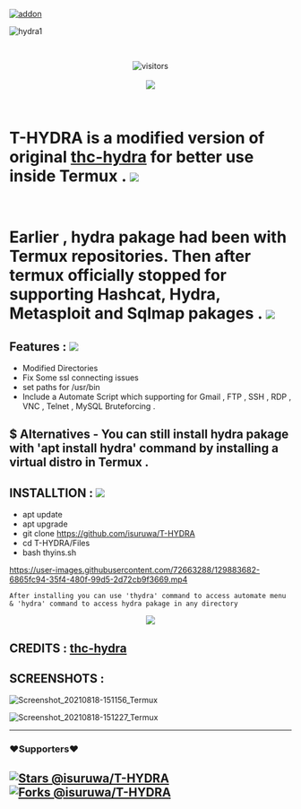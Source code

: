<a href="https://github.com/isuruwa/T-HYDRA"><img title="addon" src="https://img.shields.io/badge/isuruwa-T--HYDRA-brightgreen?style=for-the-badge&logo=appveyor"></a>
<br>

![hydra1](https://user-images.githubusercontent.com/72663288/129868002-fb90d747-16ed-47c5-ade4-e66ca3f8237d.png)

<br>
<p align="center">
<img align="center" alt="visitors" src="https://visitor-badge.glitch.me/badge?page_id=THYDRA" />
  <br>
  <br>
<a href="https://hits.seeyoufarm.com"><img src="https://hits.seeyoufarm.com/api/count/incr/badge.svg?url=https%3A%2F%2Fgithub.com%2Fisuruwa&count_bg=%2379C83D&title_bg=%23555555&icon=&icon_color=%23E7E7E7&title=hits&edge_flat=false"/></a>
</p>
<br>

# T-HYDRA is a modified version of original <a href="https://github.com/vanhauser-thc/thc-hydra">thc-hydra</a> for better use inside Termux . <img src="https://img.icons8.com/nolan/50/the-dragon-team.png"/>

<br>

# Earlier , hydra pakage had been with Termux repositories. Then after termux officially stopped for supporting Hashcat, Hydra, Metasploit and Sqlmap pakages . <img src="https://img.icons8.com/nolan/50/the-dragon-team.png"/>

## Features : <img src="https://img.icons8.com/nolan/64/the-dragon-team.png"/>

* Modified Directories 
* Fix Some ssl connecting issues 
* set paths for /usr/bin 
* Include a Automate Script which supporting for  Gmail , FTP , SSH , RDP , VNC , Telnet , MySQL Bruteforcing .

## $ Alternatives - You can still install hydra pakage  with 'apt install hydra' command by installing a virtual distro in Termux .

## INSTALLTION : <img src="https://img.icons8.com/nolan/64/the-dragon-team.png"/>

* apt update
* apt upgrade
* git clone https://github.com/isuruwa/T-HYDRA
* cd T-HYDRA/Files
* bash thyins.sh

https://user-images.githubusercontent.com/72663288/129883682-6865fc94-35f4-480f-99d5-2d72cb9f3669.mp4


```
After installing you can use 'thydra' command to access automate menu & 'hydra' command to access hydra pakage in any directory 
```



<p align="center">
  
<img src="https://img.icons8.com/emoji/200/000000/dragon-face.png"/>
  
  ## CREDITS : <a href="https://github.com/vanhauser-thc/thc-hydra"> thc-hydra </a>
  
 ## SCREENSHOTS : 
  
![Screenshot_20210818-151156_Termux](https://user-images.githubusercontent.com/72663288/129876590-312ca38a-2861-484a-89aa-6f4311fab1cf.jpg)

![Screenshot_20210818-151227_Termux](https://user-images.githubusercontent.com/72663288/129876615-e4503f72-c385-44a4-8a16-6ddcba3b22e8.jpg)

  
---
### ❤️Supporters❤️ 
[![Stars @isuruwa/T-HYDRA](https://reporoster.com/stars/dark/isuruwa/T-HYDRA)](https://github.com/isuruwa/T-HYDRA/stargazers)
[![Forks @isuruwa/T-HYDRA](https://reporoster.com/forks/dark/isuruwa/T-HYDRA)](https://github.com/isuruwa/T-HYDRA/network/members)
---
